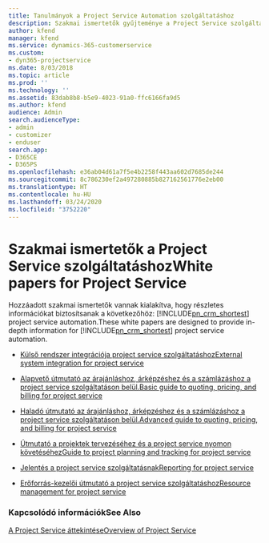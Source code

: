 ```yaml
---
title: Tanulmányok a Project Service Automation szolgáltatáshoz
description: Szakmai ismertetők gyűjteménye a Project Service szolgáltatáshoz
author: kfend
manager: kfend
ms.service: dynamics-365-customerservice
ms.custom:
- dyn365-projectservice
ms.date: 8/03/2018
ms.topic: article
ms.prod: ''
ms.technology: ''
ms.assetid: 83dab8b8-b5e9-4023-91a0-ffc6166fa9d5
ms.author: kfend
audience: Admin
search.audienceType:
- admin
- customizer
- enduser
search.app:
- D365CE
- D365PS
ms.openlocfilehash: e36ab04d61a7f5e4b2258f443aa602d7685de244
ms.sourcegitcommit: 8c786230ef2a497280885b827162561776e2eb00
ms.translationtype: HT
ms.contentlocale: hu-HU
ms.lasthandoff: 03/24/2020
ms.locfileid: "3752220"
---
```

# <a name="white-papers-for-project-service"></a><span data-ttu-id="5de41-103">Szakmai ismertetők a Project Service szolgáltatáshoz</span><span class="sxs-lookup"><span data-stu-id="5de41-103">White papers for Project Service</span></span>

<span data-ttu-id="5de41-104">Hozzáadott szakmai ismertetők vannak kialakítva, hogy részletes információkat biztosítsanak a következőhöz: [!INCLUDE[pn_crm_shortest](../includes/pn-crm-shortest.md)] project service automation.</span><span class="sxs-lookup"><span data-stu-id="5de41-104">These white papers are designed to provide in-depth information for [!INCLUDE[pn_crm_shortest](../includes/pn-crm-shortest.md)] project service automation.</span></span>

-   [<span data-ttu-id="5de41-105">Külső rendszer integrációja project service szolgáltatáshoz</span><span class="sxs-lookup"><span data-stu-id="5de41-105">External system integration for project service</span></span>](https://go.microsoft.com/fwlink/?LinkId=825445)

-   [<span data-ttu-id="5de41-106">Alapvető útmutató az árajánláshoz, árképzéshez és a számlázáshoz a project service szolgáltatáson belül.</span><span class="sxs-lookup"><span data-stu-id="5de41-106">Basic guide to quoting, pricing, and billing for project service</span></span>](https://go.microsoft.com/fwlink/?LinkId=825241)

-   [<span data-ttu-id="5de41-107">Haladó útmutató az árajánláshoz, árképzéshez és a számlázáshoz a project service szolgáltatáson belül.</span><span class="sxs-lookup"><span data-stu-id="5de41-107">Advanced guide to quoting, pricing, and billing for project service</span></span>](https://go.microsoft.com/fwlink/?LinkId=825242)

-   [<span data-ttu-id="5de41-108">Útmutató a projektek tervezéséhez és a project service nyomon követéséhez</span><span class="sxs-lookup"><span data-stu-id="5de41-108">Guide to project planning and tracking for project service</span></span>](https://go.microsoft.com/fwlink/?LinkId=825243)

-   [<span data-ttu-id="5de41-109">Jelentés a project service szolgáltatásnak</span><span class="sxs-lookup"><span data-stu-id="5de41-109">Reporting for project service</span></span>](https://go.microsoft.com/fwlink/?LinkId=825446)

-   [<span data-ttu-id="5de41-110">Erőforrás-kezelői útmutató a project service szolgáltatáshoz</span><span class="sxs-lookup"><span data-stu-id="5de41-110">Resource management for project service</span></span>](https://go.microsoft.com/fwlink/?LinkId=825244)

### <a name="see-also"></a><span data-ttu-id="5de41-111">Kapcsolódó információk</span><span class="sxs-lookup"><span data-stu-id="5de41-111">See Also</span></span>
 [<span data-ttu-id="5de41-112">A Project Service áttekintése</span><span class="sxs-lookup"><span data-stu-id="5de41-112">Overview of Project Service</span></span>](../project-service/overview.md)
